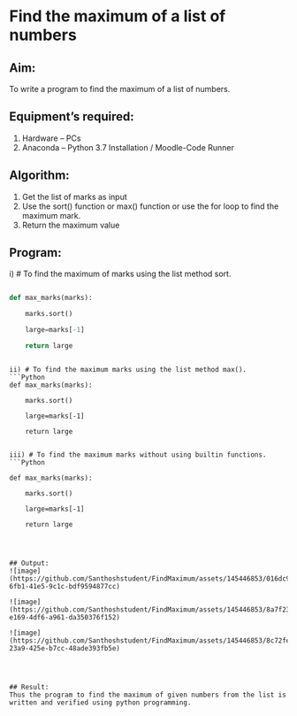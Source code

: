 # Find the maximum of a list of numbers
## Aim:
To write a program to find the maximum of a list of numbers.
## Equipment’s required:
1.	Hardware – PCs
2.	Anaconda – Python 3.7 Installation / Moodle-Code Runner
## Algorithm:
1.	Get the list of marks as input
2.	Use the sort() function or max() function or use the for loop to find the maximum mark.
3.	Return the maximum value
## Program:

i)	# To find the maximum of marks using the list method sort.
```Python

def max_marks(marks):

    marks.sort()

    large=marks[-1]

    return large

```




```

ii)	# To find the maximum marks using the list method max().
```Python
def max_marks(marks):

    marks.sort()

    large=marks[-1]

    return large

```



```

iii) # To find the maximum marks without using builtin functions.
```Python

def max_marks(marks):

    marks.sort()

    large=marks[-1]

    return large

```



```



## Output:
![image](https://github.com/Santhoshstudent/FindMaximum/assets/145446853/016dc9a9-6fb1-41e5-9c1c-bdf9594877cc)

![image](https://github.com/Santhoshstudent/FindMaximum/assets/145446853/8a7f239a-e169-4df6-a961-da350376f152)

![image](https://github.com/Santhoshstudent/FindMaximum/assets/145446853/8c72fea4-23a9-425e-b7cc-48ade393fb5e)




## Result:
Thus the program to find the maximum of given numbers from the list is written and verified using python programming.
